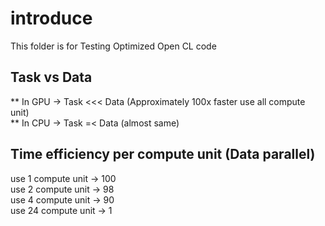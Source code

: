 # introduce 
This folder is for Testing Optimized Open CL code 
## Task vs Data 
** In GPU -> Task <<< Data (Approximately 100x faster use all compute unit)   
** In CPU -> Task =< Data (almost same)    

## Time efficiency per compute unit (Data parallel)
use 1 compute unit -> 100   
use 2 compute unit -> 98    
use 4 compute unit -> 90    
use 24 compute unit -> 1    
   
   
